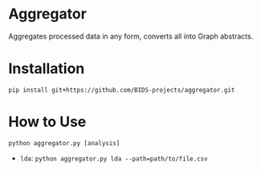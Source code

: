 # Aggregator
Aggregates processed data in any form, converts all into Graph abstracts.

# Installation

```
pip install git+https://github.com/BIDS-projects/aggregator.git
```

# How to Use

```
python aggregator.py [analysis]
```

- `lda`: `python aggregator.py lda --path=path/to/file.csv`
